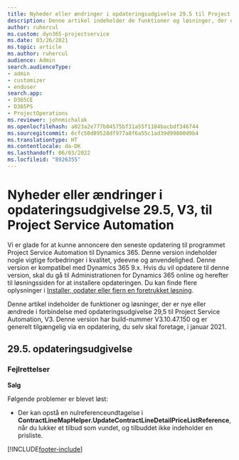 ```yaml
---
title: Nyheder eller ændringer i opdateringsudgivelse 29.5 til Project Service Automation hotfix V3
description: Denne artikel indeholder de funktioner og løsninger, der er tilgængelige i forbindelse med opdateringsudgivelse nr. 29,5 Hotfix til Project Service Automation, V3.
author: ruhercul
ms.custom: dyn365-projectservice
ms.date: 03/26/2021
ms.topic: article
ms.author: ruhercul
audience: Admin
search.audienceType:
- admin
- customizer
- enduser
search.app:
- D365CE
- D365PS
- ProjectOperations
ms.reviewer: johnmichalak
ms.openlocfilehash: a023a2e777b04575bf31a55f1104bacbdf346744
ms.sourcegitcommit: 6cfc50d89528df977a8f6a55c1ad39d99800d9b4
ms.translationtype: HT
ms.contentlocale: da-DK
ms.lasthandoff: 06/03/2022
ms.locfileid: "8926355"
---
```

# <a name="whats-new-or-changed-in-project-service-automation-update-release-295-v3"></a>Nyheder eller ændringer i opdateringsudgivelse 29.5, V3, til Project Service Automation

Vi er glade for at kunne annoncere den seneste opdatering til programmet Project Service Automation til Dynamics 365. Denne version indeholder nogle vigtige forbedringer i kvalitet, ydeevne og anvendelighed. Denne version er kompatibel med Dynamics 365 9.x. Hvis du vil opdatere til denne version, skal du gå til Administrationen for Dynamics 365 online og herefter til løsningssiden for at installere opdateringen. Du kan finde flere oplysninger i [Installer, opdater eller fjern en foretrukket løsning](/power-platform/admin/install-remove-preferred-solution).

Denne artikel indeholder de funktioner og løsninger, der er nye eller ændrede i forbindelse med opdateringsudgivelse 29,5 til Project Service Automation, V3. Denne version har build-nummer V3.10.47.150 og er generelt tilgængelig via en opdatering, du selv skal foretage, i januar 2021.

## <a name="update-release-295"></a>29.5. opdateringsudgivelse

### <a name="bug-fixes"></a>Fejlrettelser


**Salg**

Følgende problemer er blevet løst:

- Der kan opstå en nulreferenceundtagelse i **ContractLineMapHelper.UpdateContractLineDetailPriceListReference**, når du lukker et tilbud som vundet, og tilbuddet ikke indeholder en prisliste.


[!INCLUDE[footer-include](../includes/footer-banner.md)]
